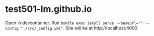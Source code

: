 # test501-lm.github.io

Open in devcontainer. Run `bundle exec jekyll serve --baseurl="" --config "./src/_config.yml"`. Site will be at http://localhost:4000.